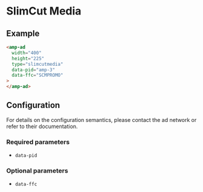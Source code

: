 <!---
Copyright 2015 The AMP HTML Authors. All Rights Reserved.

Licensed under the Apache License, Version 2.0 (the "License");
you may not use this file except in compliance with the License.
You may obtain a copy of the License at

      http://www.apache.org/licenses/LICENSE-2.0

Unless required by applicable law or agreed to in writing, software
distributed under the License is distributed on an "AS-IS" BASIS,
WITHOUT WARRANTIES OR CONDITIONS OF ANY KIND, either express or implied.
See the License for the specific language governing permissions and
limitations under the License.
-->

# SlimCut Media

## Example

```html
<amp-ad
  width="400"
  height="225"
  type="slimcutmedia"
  data-pid="amp-3"
  data-ffc="SCMPROMO"
>
</amp-ad>
```

## Configuration

For details on the configuration semantics, please contact the ad network or
refer to their documentation.

### Required parameters

- `data-pid`

### Optional parameters

- `data-ffc`
